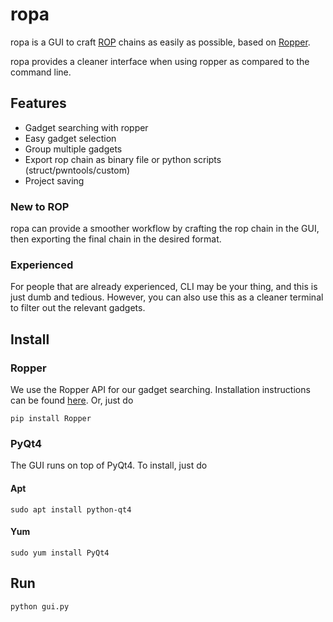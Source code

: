 # ropa
ropa is a GUI to craft [ROP](https://en.wikipedia.org/wiki/Return-oriented_programming) chains as easily as possible, based on [Ropper](https://github.com/sashs/Ropper).

ropa provides a cleaner interface when using ropper as compared to the command line.

## Features

- Gadget searching with ropper
- Easy gadget selection
- Group multiple gadgets
- Export rop chain as binary file or python scripts (struct/pwntools/custom)
- Project saving

### New to ROP
ropa can provide a smoother workflow by crafting the rop chain in the GUI, then exporting the final chain in the desired format.

### Experienced
For people that are already experienced, CLI may be your thing, and this is just dumb and tedious. However, you can also use this as a cleaner terminal to filter out the relevant gadgets.

## Install
### Ropper
We use the Ropper API for our gadget searching. Installation instructions can be found [here](https://github.com/sashs/Ropper). Or, just do

```
pip install Ropper
```

### PyQt4
The GUI runs on top of PyQt4. To install, just do

#### Apt
```
sudo apt install python-qt4
```

#### Yum
```
sudo yum install PyQt4
```

## Run
`python gui.py`

